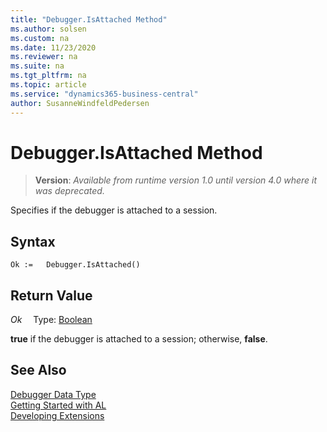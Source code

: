 ```yaml
---
title: "Debugger.IsAttached Method"
ms.author: solsen
ms.custom: na
ms.date: 11/23/2020
ms.reviewer: na
ms.suite: na
ms.tgt_pltfrm: na
ms.topic: article
ms.service: "dynamics365-business-central"
author: SusanneWindfeldPedersen
---
```

[//]: # (START>DO_NOT_EDIT)
[//]: # (IMPORTANT:Do not edit any of the content between here and the END>DO_NOT_EDIT.)
[//]: # (Any modifications should be made in the .xml files in the ModernDev repo.)
# Debugger.IsAttached Method
> **Version**: _Available from runtime version 1.0 until version 4.0 where it was deprecated._

Specifies if the debugger is attached to a session.


## Syntax
```
Ok :=   Debugger.IsAttached()
```


## Return Value
*Ok*
&emsp;Type: [Boolean](../boolean/boolean-data-type.md)



[//]: # (IMPORTANT: END>DO_NOT_EDIT)

**true** if the debugger is attached to a session; otherwise, **false**. 

## See Also
[Debugger Data Type](debugger-data-type.md)  
[Getting Started with AL](../../devenv-get-started.md)  
[Developing Extensions](../../devenv-dev-overview.md)